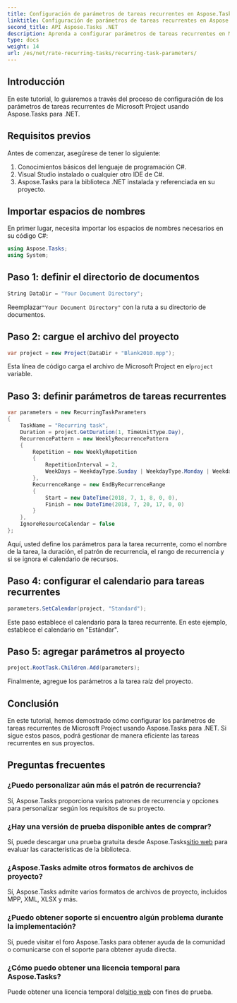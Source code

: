```yaml
---
title: Configuración de parámetros de tareas recurrentes en Aspose.Tasks
linktitle: Configuración de parámetros de tareas recurrentes en Aspose.Tasks
second_title: API Aspose.Tasks .NET
description: Aprenda a configurar parámetros de tareas recurrentes en Microsoft Project usando Aspose.Tasks para .NET. Tutorial completo con guía paso a paso.
type: docs
weight: 14
url: /es/net/rate-recurring-tasks/recurring-task-parameters/
---
```

## Introducción
En este tutorial, lo guiaremos a través del proceso de configuración de los parámetros de tareas recurrentes de Microsoft Project usando Aspose.Tasks para .NET.
## Requisitos previos
Antes de comenzar, asegúrese de tener lo siguiente:
1. Conocimientos básicos del lenguaje de programación C#.
2. Visual Studio instalado o cualquier otro IDE de C#.
3. Aspose.Tasks para la biblioteca .NET instalada y referenciada en su proyecto.

## Importar espacios de nombres
En primer lugar, necesita importar los espacios de nombres necesarios en su código C#:
```csharp
using Aspose.Tasks;
using System;

```
## Paso 1: definir el directorio de documentos
```csharp
String DataDir = "Your Document Directory";
```
 Reemplazar`"Your Document Directory"` con la ruta a su directorio de documentos.
## Paso 2: cargue el archivo del proyecto
```csharp
var project = new Project(DataDir + "Blank2010.mpp");
```
 Esta línea de código carga el archivo de Microsoft Project en el`project` variable.
## Paso 3: definir parámetros de tareas recurrentes
```csharp
var parameters = new RecurringTaskParameters
{
    TaskName = "Recurring task",
    Duration = project.GetDuration(1, TimeUnitType.Day),
    RecurrencePattern = new WeeklyRecurrencePattern
    {
        Repetition = new WeeklyRepetition
        {
            RepetitionInterval = 2,
            WeekDays = WeekdayType.Sunday | WeekdayType.Monday | WeekdayType.Friday
        },
        RecurrenceRange = new EndByRecurrenceRange
        {
            Start = new DateTime(2018, 7, 1, 8, 0, 0),
            Finish = new DateTime(2018, 7, 20, 17, 0, 0)
        }
    },
    IgnoreResourceCalendar = false
};
```
Aquí, usted define los parámetros para la tarea recurrente, como el nombre de la tarea, la duración, el patrón de recurrencia, el rango de recurrencia y si se ignora el calendario de recursos.
## Paso 4: configurar el calendario para tareas recurrentes
```csharp
parameters.SetCalendar(project, "Standard");
```
Este paso establece el calendario para la tarea recurrente. En este ejemplo, establece el calendario en "Estándar".
## Paso 5: agregar parámetros al proyecto
```csharp
project.RootTask.Children.Add(parameters);
```
Finalmente, agregue los parámetros a la tarea raíz del proyecto.

## Conclusión
En este tutorial, hemos demostrado cómo configurar los parámetros de tareas recurrentes de Microsoft Project usando Aspose.Tasks para .NET. Si sigue estos pasos, podrá gestionar de manera eficiente las tareas recurrentes en sus proyectos.
## Preguntas frecuentes
### ¿Puedo personalizar aún más el patrón de recurrencia?
Sí, Aspose.Tasks proporciona varios patrones de recurrencia y opciones para personalizar según los requisitos de su proyecto.
### ¿Hay una versión de prueba disponible antes de comprar?
 Sí, puede descargar una prueba gratuita desde Aspose.Tasks[sitio web](https://purchase.aspose.com/buy) para evaluar las características de la biblioteca.
### ¿Aspose.Tasks admite otros formatos de archivos de proyecto?
Sí, Aspose.Tasks admite varios formatos de archivos de proyecto, incluidos MPP, XML, XLSX y más.
### ¿Puedo obtener soporte si encuentro algún problema durante la implementación?
Sí, puede visitar el foro Aspose.Tasks para obtener ayuda de la comunidad o comunicarse con el soporte para obtener ayuda directa.
### ¿Cómo puedo obtener una licencia temporal para Aspose.Tasks?
 Puede obtener una licencia temporal del[sitio web](https://purchase.aspose.com/temporary-license/) con fines de prueba.
